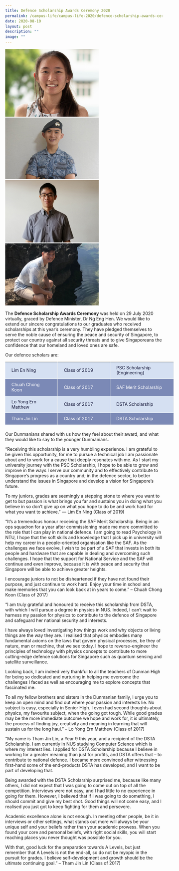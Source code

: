```yaml
---
title: Defence Scholarship Awards Ceremony 2020
permalink: /campus-life/campus-life-2020/defence-scholarship-awards-ceremony-2020/
date: 2020-08-10
layout: post
description: ""
image: ""
---
```


<img src="/images/Lim-En-Ning.jpg" 
         style="width:300px"
	/>
<br>
<img src="/images/Chuah-Chong-Koon.jpg" 
         style="width:300px"
	/>
<br>
<img src="/images/Matthew2.jpg" 
         style="width:300px"
	/>
<br>
<img src="/images/Tham-Jin-Lin.jpeg" 
         style="width:300px"
	/>
<br>

The **Defence Scholarship Awards Ceremony** was held on 29 July 2020 virtually, graced by Defence Minister, Dr Ng Eng Hen. We would like to extend our sincere congratulations to our graduates who received scholarships at this year’s ceremony. They have pledged themselves to serve the noble cause of ensuring the peace and security of Singapore, to protect our country against all security threats and to give Singaporeans the confidence that our homeland and loved ones are safe.

Our defence scholars are:

<table style="box-sizing: border-box; border-collapse: collapse; border-spacing: 0px; margin: 0px 0px 1.5em; width: 893.333px; border: none;"><tbody style="box-sizing: border-box; margin-bottom: 0px;"><tr style="box-sizing: border-box;"><td width="168" style="box-sizing: border-box; padding: 10px 20px; line-height: 1.2; text-align: left; border-bottom: 1px solid rgb(241, 241, 236); border-right: 1px solid rgb(241, 241, 236); color: rgb(20, 22, 56); background: rgb(213, 224, 242);">Lim En Ning</td><td width="168" style="box-sizing: border-box; padding: 10px 20px; line-height: 1.2; text-align: left; border-bottom: 1px solid rgb(241, 241, 236); border-right: 1px solid rgb(241, 241, 236); color: rgb(20, 22, 56); background: rgb(213, 224, 242);">Class of 2019</td><td width="204" style="box-sizing: border-box; padding: 10px 20px; line-height: 1.2; text-align: left; border-bottom: 1px solid rgb(241, 241, 236); border-right: 1px solid rgb(241, 241, 236); margin-bottom: 0px; color: rgb(20, 22, 56); background: rgb(213, 224, 242);">PSC Scholarship (Engineering)</td></tr><tr style="box-sizing: border-box;"><td width="168" style="box-sizing: border-box; padding: 10px 20px; line-height: 1.2; text-align: left; border-bottom: 1px solid rgb(241, 241, 236); border-right: 1px solid rgb(241, 241, 236); color: rgb(255, 255, 255); background: rgb(123, 137, 182);">Chuah Chong Koon</td><td width="168" style="box-sizing: border-box; padding: 10px 20px; line-height: 1.2; text-align: left; border-bottom: 1px solid rgb(241, 241, 236); border-right: 1px solid rgb(241, 241, 236); color: rgb(255, 255, 255); background: rgb(123, 137, 182);">Class of 2017</td><td width="204" style="box-sizing: border-box; padding: 10px 20px; line-height: 1.2; text-align: left; border-bottom: 1px solid rgb(241, 241, 236); border-right: 1px solid rgb(241, 241, 236); margin-bottom: 0px; color: rgb(255, 255, 255); background: rgb(123, 137, 182);">SAF Merit Scholarship</td></tr><tr style="box-sizing: border-box;"><td width="168" style="box-sizing: border-box; padding: 10px 20px; line-height: 1.2; text-align: left; border-bottom: 1px solid rgb(241, 241, 236); border-right: 1px solid rgb(241, 241, 236); color: rgb(20, 22, 56); background: rgb(213, 224, 242);">Lo Yong Ern Matthew</td><td width="168" style="box-sizing: border-box; padding: 10px 20px; line-height: 1.2; text-align: left; border-bottom: 1px solid rgb(241, 241, 236); border-right: 1px solid rgb(241, 241, 236); color: rgb(20, 22, 56); background: rgb(213, 224, 242);">Class of 2017</td><td width="204" style="box-sizing: border-box; padding: 10px 20px; line-height: 1.2; text-align: left; border-bottom: 1px solid rgb(241, 241, 236); border-right: 1px solid rgb(241, 241, 236); margin-bottom: 0px; color: rgb(20, 22, 56); background: rgb(213, 224, 242);">DSTA Scholarship</td></tr><tr style="box-sizing: border-box; margin-bottom: 0px;"><td width="168" style="box-sizing: border-box; padding: 10px 20px; line-height: 1.2; text-align: left; border-bottom: 1px solid rgb(241, 241, 236); border-right: 1px solid rgb(241, 241, 236); color: rgb(255, 255, 255); background: rgb(123, 137, 182);">Tham Jin Lin</td><td width="168" style="box-sizing: border-box; padding: 10px 20px; line-height: 1.2; text-align: left; border-bottom: 1px solid rgb(241, 241, 236); border-right: 1px solid rgb(241, 241, 236); color: rgb(255, 255, 255); background: rgb(123, 137, 182);">Class of 2017</td><td width="204" style="box-sizing: border-box; padding: 10px 20px; line-height: 1.2; text-align: left; border-bottom: 1px solid rgb(241, 241, 236); border-right: 1px solid rgb(241, 241, 236); margin-bottom: 0px; color: rgb(255, 255, 255); background: rgb(123, 137, 182);">DSTA Scholarship</td></tr></tbody></table>

Our Dunmanians shared with us how they feel about their award, and what they would like to say to the younger Dunmanians.

“Receiving this scholarship is a very humbling experience. I am grateful to be given this opportunity, for me to pursue a technical job I am passionate about and to work for a cause that deeply resonates with me. As I start my university journey with the PSC Scholarship, I hope to be able to grow and improve in the ways I serve our community and to effectively contribute to Singapore’s progress as a country and; in the defence sector, to better understand the issues in Singapore and develop a vision for Singapore’s future. 

To my juniors, grades are seemingly a stepping stone to where you want to get to but passion is what brings you far and sustains you in doing what you believe in so don’t give up on what you hope to do be and work hard for what you want to achieve.” — Lim En Ning (Class of 2019)

“It’s a tremendous honour receiving the SAF Merit Scholarship. Being in an ops squadron for a year after commissioning made me more committed to the role that I can play in national defence. I am going to read Psychology in NTU, I hope that the soft skills and knowledge that I pick up in university will help my career in a people-oriented organisation like the SAF. As the challenges we face evolve, I wish to be part of a SAF that invests in both its people and hardware that are capable in dealing and overcoming such challenges. I hope that the support for National Service and the SAF will continue and even improve, because it is with peace and security that Singapore will be able to achieve greater heights.

I encourage juniors to not be disheartened if they have not found their purpose, and just continue to work hard. Enjoy your time in school and make memories that you can look back at in years to come.” – Chuah Chong Koon (Class of 2017)

“I am truly grateful and honoured to receive this scholarship from DSTA, with which I will pursue a degree in physics in NUS. Indeed, I can’t wait to harness my passion for physics to contribute to the defence of Singapore and safeguard her national security and interests.

I have always loved investigating how things work and why objects or living things are the way they are. I realised that physics embodies many fundamental axioms on the laws that govern physical processes, be they of nature, man or machine, that we see today. I hope to reverse-engineer the principles of technology with physics concepts to contribute to more cutting-edge defence solutions for Singapore such as quantum sensing and satellite surveillance.

Looking back, I am indeed very thankful to all the teachers of Dunman High for being so dedicated and nurturing in helping me overcome the challenges I faced as well as encouraging me to explore concepts that fascinated me.

To all my fellow brothers and sisters in the Dunmanian family, I urge you to keep an open mind and find out where your passion and interests lie. No subject is easy, especially in Senior High. I even had second thoughts about physics, my favourite subject, when the going got tough. While good grades may be the more immediate outcome we hope and work for, it is ultimately, the process of finding joy, creativity and meaning in learning that will sustain us for the long haul.” – Lo Yong Ern Matthew (Class of 2017)

“My name is Tham Jin Lin, a Year 9 this year, and a recipient of the DSTA Scholarship. I am currently in NUS studying Computer Science which is where my interest lies. I applied for DSTA Scholarship because I believe in working for a greater meaning than just for profits, and DSTA offers that – to contribute to national defence. I became more convinced after witnessing first-hand some of the end-products DSTA has developed, and I want to be part of developing that.

Being awarded with the DSTA Scholarship surprised me, because like many others, I did not expect that I was going to come out on top of all the competition. Interviews were not easy, and I had little to no experience in going for them. However, I believed that if I was going to do something, I should commit and give my best shot. Good things will not come easy, and I realised you just got to keep fighting for them and persevere.

Academic excellence alone is not enough. In meeting other people, be it in interviews or other settings, what stands out more will always be your unique self and your beliefs rather than your academic prowess. When you found your core and personal beliefs, with right social skills, you will start reaching places you never thought was possible for you.

With that, good luck for the preparation towards A Levels, but just remember that A Levels is not the end-all, so do not be myopic in the pursuit for grades. I believe self-development and growth should be the ultimate continuing goal.” – Tham Jin Lin (Class of 2017)
